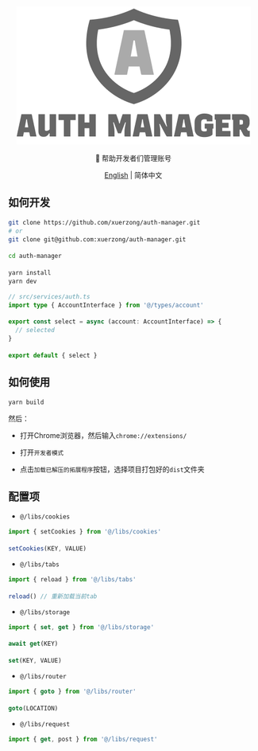 <section align='center'>
  <img src='./assets/hero.png'></img>
  <p>
   🎉 帮助开发者们管理账号
  </p>

  <div>
    <a href='./README.md'>English</a> | 简体中文
  </div>
</section>


## 如何开发

```bash
git clone https://github.com/xuerzong/auth-manager.git
# or
git clone git@github.com:xuerzong/auth-manager.git

cd auth-manager

yarn install
yarn dev
```

```typescript
// src/services/auth.ts
import type { AccountInterface } from '@/types/account'

export const select = async (account: AccountInterface) => {
  // selected
}

export default { select }
```

## 如何使用

```bash
yarn build
```

然后：

- 打开Chrome浏览器，然后输入`chrome://extensions/`

- 打开`开发者模式`

- 点击`加载已解压的拓展程序`按钮，选择项目打包好的`dist`文件夹

## 配置项

- `@/libs/cookies`

```typescript
import { setCookies } from '@/libs/cookies'

setCookies(KEY, VALUE)
```

- `@/libs/tabs`

```typescript
import { reload } from '@/libs/tabs'

reload() // 重新加载当前tab
```

- `@/libs/storage`

```typescript
import { set, get } from '@/libs/storage'

await get(KEY)

set(KEY, VALUE)
```

- `@/libs/router`

```typescript
import { goto } from '@/libs/router'

goto(LOCATION)
```

- `@/libs/request`

```typescript
import { get, post } from '@/libs/request'
```
